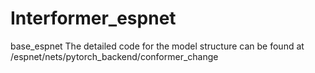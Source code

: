 # Interformer_espnet
base_espnet
The detailed code for the model structure can be found at /espnet/nets/pytorch_backend/conformer_change
